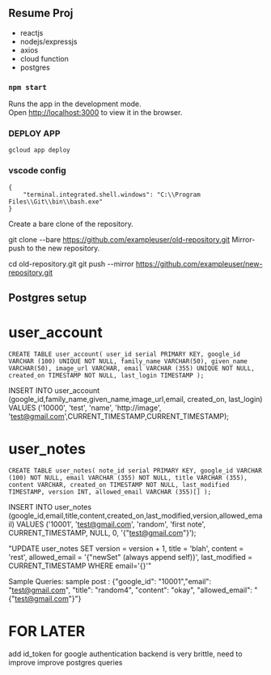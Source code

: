 ## Resume Proj

- reactjs
- nodejs/expressjs
- axios
- cloud function
- postgres

### `npm start`

Runs the app in the development mode.<br>
Open [http://localhost:3000](http://localhost:8080) to view it in the browser.

### DEPLOY APP
`gcloud app deploy`

### vscode config
```
{
    "terminal.integrated.shell.windows": "C:\\Program Files\\Git\\bin\\bash.exe"
}
```
Create a bare clone of the repository.

git clone --bare https://github.com/exampleuser/old-repository.git
Mirror-push to the new repository.

cd old-repository.git
git push --mirror https://github.com/exampleuser/new-repository.git



## Postgres setup

# user_account
`CREATE TABLE user_account(
   user_id serial PRIMARY KEY,
   google_id VARCHAR (100) UNIQUE NOT NULL,
   family_name VARCHAR(50),
   given_name VARCHAR(50),
   image_url VARCHAR,
   email VARCHAR (355) UNIQUE NOT NULL,
   created_on TIMESTAMP NOT NULL,
   last_login TIMESTAMP
);`

INSERT INTO user_account (google_id,family_name,given_name,image_url,email, created_on, last_login) VALUES ('10000', 'test', 'name', 'http://image', 'test@gmail.com',CURRENT_TIMESTAMP,CURRENT_TIMESTAMP);


# user_notes

`CREATE TABLE user_notes(
   note_id serial PRIMARY KEY,
   google_id VARCHAR (100) NOT NULL,
   email VARCHAR (355) NOT NULL,
   title VARCHAR (355),
   content VARCHAR,
   created_on TIMESTAMP NOT NULL,
   last_modified TIMESTAMP,
   version INT,
   allowed_email VARCHAR (355)[]
);`

INSERT INTO user_notes (google_id,email,title,content,created_on,last_modified,version,allowed_email) VALUES ('10001', 'test@gmail.com', 'random', 'first note', CURRENT_TIMESTAMP, NULL, 0, '{"test@gmail.com"}');

"UPDATE user_notes SET version = version + 1, title = 'blah', content = 'rest', allowed_email = '{"newSet" (always append self)}', last_modified = CURRENT_TIMESTAMP WHERE email='{}'"

Sample Queries:
    sample post : {"google_id": "10001","email": "test@gmail.com", "title": "random4", "content": "okay", "allowed_email": "{\"test@gmail.com\"}"}

# FOR LATER
add id_token for google authentication
backend is very brittle, need to improve
improve postgres queries